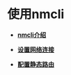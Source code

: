 # 使用nmcli<a name="ZH-CN_TOPIC_0183005760"></a>

-   **[nmcli介绍](nmcli介绍.md)**  

-   **[设置网络连接](设置网络连接.md)**  

-   **[配置静态路由](配置静态路由.md)**  


